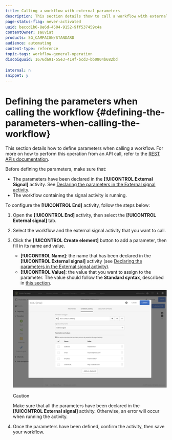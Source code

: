 ```yaml
---
title: Calling a workflow with external parameters
description: This section details thow to call a workflow with external parameters.
page-status-flag: never-activated
uuid: beccd1b6-8e6d-4504-9152-9ff537459c4a
contentOwner: sauviat
products: SG_CAMPAIGN/STANDARD
audience: automating
content-type: reference
topic-tags: workflow-general-operation
discoiquuid: 1676da91-55e3-414f-bcd3-bb0804b682bd

internal: n
snippet: y
---
```


# Defining the parameters when calling the workflow {#defining-the-parameters-when-calling-the-workflow}

This section details how to define parameters when calling a workflow. For more on how to perform this operation from an API call, refer to the [REST APIs documentation](../../api/using/triggering-a-signal-activity.md).

Before defining the parameters, make sure that:

* The parameters have been declared in the **[!UICONTROL External Signal]** activity. See [Declaring the parameters in the External signal activity](../../automating/using/calling-a-workflow-with-external-parameters.md#declaring-the-parameters-in-the-external-signal-activity).
* The workflow containing the signal activity is running.

To configure the **[!UICONTROL End]** activity, follow the steps below:

1. Open the **[!UICONTROL End]** activity, then select the **[!UICONTROL External signal]** tab.
1. Select the workflow and the external signal activity that you want to call.
1. Click the **[!UICONTROL Create element]** button to add a parameter, then fill in its name and value.

    * **[!UICONTROL Name]**: the name that has been declared in the **[!UICONTROL External signal]** activity (see [Declaring the parameters in the External signal activity](../../automating/using/calling-a-workflow-with-external-parameters.md#declaring-the-parameters-in-the-external-signal-activity)).
    * **[!UICONTROL Value]**: the value that you want to assign to the parameter. The value should follow the **Standard syntax**, described in [this section](../../automating/using/advanced-expression-editing.md#standard-syntax).

   ![](assets/extsignal_definingparameters_2.png)

   >[!CAUTION]
   >
   >Make sure that all the parameters have been declared in the **[!UICONTROL External signal]** activity. Otherwise, an error will occur when running the activity.

1. Once the parameters have been defined, confirm the activity, then save your workflow.
